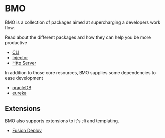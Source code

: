# BMO

BMO is a collection of packages aimed at supercharging a developers work flow.

Read about the different packages and how they can help you be more productive

- [CLI](./packages/cli)
- [Injector](./packages/injector)
- [Http Server](./packages/httpServer)

In addition to those core resources, BMO supplies some dependencies to ease development

- [oracleDB](./packages/oracleDb)
- [eureka](./packages/eureka)


## Extensions

BMO also supports extensions to it's cli and templating.

- [Fusion Deploy](./packages/fusionDeployment)
